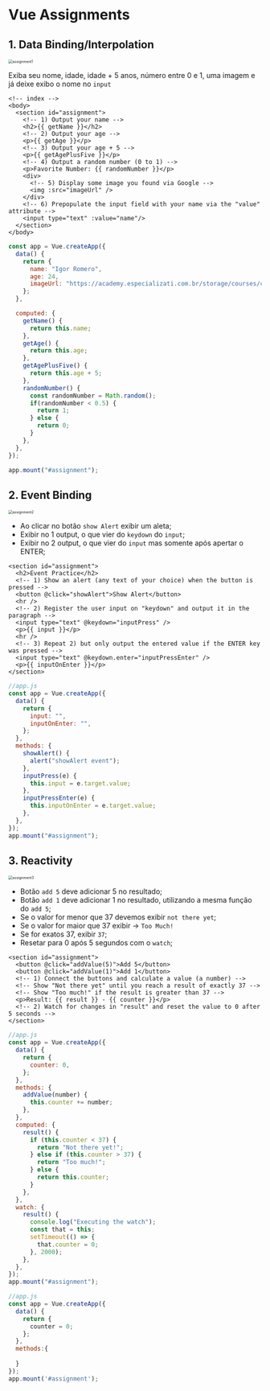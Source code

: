 # Vue Assignments

## 1. Data Binding/Interpolation

<img src="/Users/igorromero/NotesInGeneral/Vue/imagesReadme/assignment1.png" alt="assignment1" style="zoom:50%;" />

Exiba seu nome, idade, idade + 5 anos, número entre 0 e 1, uma imagem e já deixe exibo o nome no `input`

```vue
<!-- index -->
<body>
  <section id="assignment">
    <!-- 1) Output your name -->
    <h2>{{ getName }}</h2>
    <!-- 2) Output your age -->
    <p>{{ getAge }}</p>
    <!-- 3) Output your age + 5 -->
    <p>{{ getAgePlusFive }}</p>
    <!-- 4) Output a random number (0 to 1) -->
    <p>Favorite Number: {{ randomNumber }}</p>
    <div>
      <!-- 5) Display some image you found via Google -->
      <img :src="imageUrl" />
    </div>
    <!-- 6) Prepopulate the input field with your name via the "value" attribute -->
    <input type="text" :value="name"/>
  </section>
</body>
```

```javascript
const app = Vue.createApp({
  data() {
    return {
      name: "Igor Romero",
      age: 24,
      imageUrl: "https://academy.especializati.com.br/storage/courses/curso-gratuito-introducao-ao-vue.js-3.png",
    };
  },

  computed: {
    getName() {
      return this.name;
    },
    getAge() {
      return this.age;
    },
    getAgePlusFive() {
      return this.age + 5;
    },
    randomNumber() {
      const randomNumber = Math.random();
      if(randomNumber < 0.5) {
        return 1;
      } else {
        return 0;
      }
    },
  },
});

app.mount("#assignment");

```



## 2. Event Binding



<img src="/Users/igorromero/NotesInGeneral/Vue/imagesReadme/assignment2.png" alt="assignment2" style="zoom:50%;" />

* Ao clicar no botão `show Alert` exibir um aleta;
* Exibir no 1 output, o que vier do `keydown` do `input`;
* Exibir no 2 output, o que vier do `input` mas somente após apertar o ENTER;

```vue
<section id="assignment">
  <h2>Event Practice</h2>
  <!-- 1) Show an alert (any text of your choice) when the button is pressed -->
  <button @click="showAlert">Show Alert</button>
  <hr />
  <!-- 2) Register the user input on "keydown" and output it in the paragraph -->
  <input type="text" @keydown="inputPress" />
  <p>{{ input }}</p>
  <hr />
  <!-- 3) Repeat 2) but only output the entered value if the ENTER key was pressed -->
  <input type="text" @keydown.enter="inputPressEnter" />
  <p>{{ inputOnEnter }}</p>
</section>
```

```javascript
//app.js
const app = Vue.createApp({
  data() {
    return {
      input: "",
      inputOnEnter: "",
    };
  },
  methods: {
    showAlert() {
      alert("showAlert event");
    },
    inputPress(e) {
      this.input = e.target.value;
    },
    inputPressEnter(e) {
      this.inputOnEnter = e.target.value;
    },
  },
});
app.mount("#assignment");

```



## 3. Reactivity

<img src="/Users/igorromero/NotesInGeneral/Vue/imagesReadme/assignment3.png" alt="assignment3" style="zoom:50%;" />

* Botão `add 5` deve adicionar 5 no resultado;
* Botão `add 1` deve adicionar 1 no resultado, utilizando a mesma função do `add 5`;
* Se o valor for menor que 37 devemos exibir `not there yet`;
* Se o valor for maior que 37 exibir → `Too Much!`
* Se for exatos 37, exibir `37`;
* Resetar para 0 após 5 segundos com o `watch`;

```vue
<section id="assignment">
  <button @click="addValue(5)">Add 5</button>
  <button @click="addValue(1)">Add 1</button>
  <!-- 1) Connect the buttons and calculate a value (a number) -->
  <!-- Show "Not there yet" until you reach a result of exactly 37 -->
  <!-- Show "Too much!" if the result is greater than 37 -->
  <p>Result: {{ result }} - {{ counter }}</p>
  <!-- 2) Watch for changes in "result" and reset the value to 0 after 5 seconds -->
</section>
```

```javascript
//app.js
const app = Vue.createApp({
  data() {
    return {
      counter: 0,
    };
  },
  methods: {
    addValue(number) {
      this.counter += number;
    },
  },
  computed: {
    result() {
      if (this.counter < 37) {
        return "Not there yet!";
      } else if (this.counter > 37) {
        return "Too much!";
      } else {
        return this.counter;
      }
    },
  },
  watch: {
    result() {
      console.log("Executing the watch");
      const that = this;
      setTimeout(() => {
        that.counter = 0;
      }, 2000);
    },
  },
});
app.mount("#assignment");

```





```javascript
//app.js
const app = Vue.createApp({
  data() {
    return {
      counter = 0;
    };
  },
  methods:{
    
  }
});
app.mount('#assignment');
```

